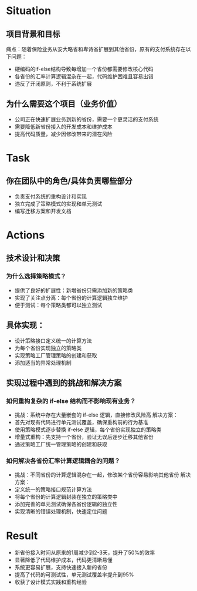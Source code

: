 # Situation
## 项目背景和目标
痛点：随着保险业务从安大略省和卑诗省扩展到其他省份，原有的支付系统存在以下问题：
* 硬编码的if-else结构导致每增加一个省份都需要修改核心代码
* 各省份的汇率计算逻辑混杂在一起，代码维护困难且容易出错
* 违反了开闭原则，不利于系统扩展
## 为什么需要这个项目（业务价值）
* 公司正在快速扩展业务到新的省份，需要一个更灵活的支付系统
* 需要降低新省份接入的开发成本和维护成本
* 提高代码质量，减少因修改带来的潜在风险
# Task
## 你在团队中的角色/具体负责哪些部分
* 负责支付系统的重构设计和实现
* 独立完成了策略模式的实现和单元测试
* 编写迁移方案和开发文档
# Actions
## 技术设计和决策
### 为什么选择策略模式？
* 提供了良好的扩展性：新增省份只需添加新的策略类
* 实现了关注点分离：每个省份的计算逻辑独立维护
* 便于测试：每个策略类都可以独立测试
## 具体实现：
* 设计策略接口定义统一的计算方法
* 为每个省份实现独立的策略类
* 实现策略工厂管理策略的创建和获取
* 添加适当的异常处理机制
## 实现过程中遇到的挑战和解决方案
### 如何重构复杂的 if-else 结构而不影响现有业务？
* 挑战：系统中存在大量嵌套的 if-else 逻辑，直接修改风险高
解决方案：
* 首先对现有代码进行单元测试覆盖，确保重构前的行为基准
* 使用策略模式逐步替换 if-else 逻辑，每个省份实现独立的策略类
* 增量式重构：先支持一个省份，验证无误后逐步迁移其他省份
* 通过策略工厂统一管理策略的创建和获取
### 如何解决各省份汇率计算逻辑耦合的问题？
* 挑战：不同省份的计算逻辑混杂在一起，修改某个省份容易影响其他省份
解决方案：
* 定义统一的策略接口规范计算方法
* 将每个省份的计算逻辑封装在独立的策略类中
* 添加完善的单元测试确保各省份逻辑的独立性
* 实现清晰的错误处理机制，快速定位问题
# Result
* 新省份接入时间从原来的1周减少到2-3天，提升了50%的效率
* 显著降低了代码维护成本，代码更清晰易懂
* 系统更容易扩展，支持快速接入新的省份
* 提高了代码的可测试性，单元测试覆盖率提升到95%
* 收获了设计模式实践和重构经验